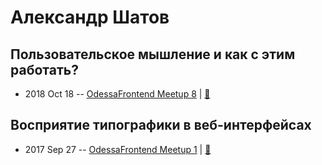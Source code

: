 # Александр Шатов

## Пользовательское мышление и как с этим работать?
- 2018 Oct 18 -- [OdessaFrontend Meetup 8](https://youtu.be/n7Qa2xbi0rE)  | [:notebook:](https://www.slideshare.net/odessafrontend/odessafrontend-meetup-8)  
## Восприятие типографики в веб-интерфейсах
- 2017 Sep 27 -- [OdessaFrontend Meetup 1](https://youtu.be/2a_I_UuKiEs)  | [:notebook:](https://www.slideshare.net/odessafrontend/web-odessafrontend-meetup-1)  
